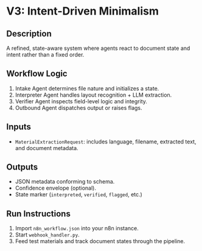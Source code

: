 # V3: Intent-Driven Minimalism

## Description
A refined, state-aware system where agents react to document state and intent rather than a fixed order.

## Workflow Logic
1. Intake Agent determines file nature and initializes a state.
2. Interpreter Agent handles layout recognition + LLM extraction.
3. Verifier Agent inspects field-level logic and integrity.
4. Outbound Agent dispatches output or raises flags.

## Inputs
- `MaterialExtractionRequest`: includes language, filename, extracted text, and document metadata.

## Outputs
- JSON metadata conforming to schema.
- Confidence envelope (optional).
- State marker (`interpreted`, `verified`, `flagged`, etc.)

## Run Instructions
1. Import `n8n_workflow.json` into your n8n instance.
2. Start `webhook_handler.py`.
3. Feed test materials and track document states through the pipeline.